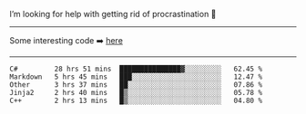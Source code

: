 I’m looking for help with getting rid of procrastination 🤔

-----

Some interesting code :arrow_right: [here](https://github.com/zhen8838/playground)

-----

<!--START_SECTION:waka-->
```text
C#         28 hrs 51 mins  ███████████████▓░░░░░░░░░   62.45 % 
Markdown   5 hrs 45 mins   ███░░░░░░░░░░░░░░░░░░░░░░   12.47 % 
Other      3 hrs 37 mins   ██░░░░░░░░░░░░░░░░░░░░░░░   07.86 % 
Jinja2     2 hrs 40 mins   █▒░░░░░░░░░░░░░░░░░░░░░░░   05.78 % 
C++        2 hrs 13 mins   █▒░░░░░░░░░░░░░░░░░░░░░░░   04.80 % 
```
<!--END_SECTION:waka-->

<!--
**zhen8838/zhen8838** is a ✨ _special_ ✨ repository because its `README.md` (this file) appears on your GitHub profile.

Here are some ideas to get you started:

- 🔭 I’m currently working on ...
- 🌱 I’m currently learning ...
- 👯 I’m looking to collaborate on ...
 ...
- 💬 Ask me about ...
- 📫 How to reach me: ...
- 😄 Pronouns: ...
- ⚡ Fun fact: ...
-->
